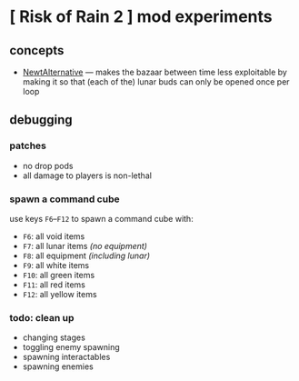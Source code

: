 # [ Risk of Rain 2 ] mod experiments

## concepts
- [NewtAlternative](./src/NewtAlternative/) — makes the bazaar between time less exploitable by making it so that (each of the) lunar buds can only be opened once per loop

## debugging

### patches
- no drop pods
- all damage to players is non-lethal

### spawn a command cube
use keys `F6`–`F12` to spawn a command cube with:
- `F6`: all void items
- `F7`: all lunar items *(no equipment)*
- `F8`: all equipment *(including lunar)*
- `F9`: all white items
- `F10`: all green items
- `F11`: all red items
- `F12`: all yellow items

### todo: clean up
- changing stages
- toggling enemy spawning
- spawning interactables
- spawning enemies
